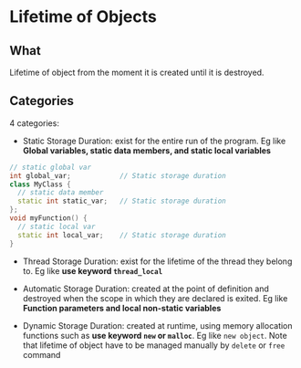 # Lifetime of Objects

## What

Lifetime of object from the moment it is created until it is destroyed.

## Categories

4 categories:

* Static Storage Duration: exist for the entire run of the program. Eg like **Global variables, static data members, and static local variables**

```cpp
// static global var
int global_var;            // Static storage duration
class MyClass {
  // static data member 
  static int static_var;   // Static storage duration
};
void myFunction() {
  // static local var
  static int local_var;    // Static storage duration
}
```

* Thread Storage Duration: exist for the lifetime of the thread they belong to. Eg like **use keyword `thread_local`**

* Automatic Storage Duration: created at the point of definition and destroyed when the scope in which they are declared is exited. Eg like **Function parameters and local non-static variables**

* Dynamic Storage Duration: created at runtime, using memory allocation functions such as **use keyword `new` or `malloc`**. Eg like `new object`. Note that lifetime of object have to be managed manually by `delete` or `free` command


